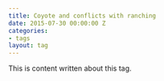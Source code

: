 ```yaml
---
title: Coyote and conflicts with ranching
date: 2015-07-30 00:00:00 Z
categories:
- tags
layout: tag
---
```


This is content written about this tag.
